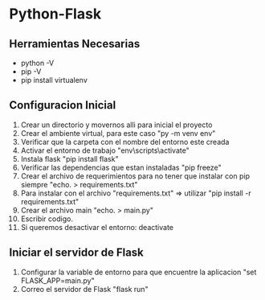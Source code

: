 # Python-Flask
## Herramientas Necesarias

* python -V
* pip -V
* pip install virtualenv

## Configuracion Inicial

1. Crear un directorio y movernos alli para inicial el proyecto
2. Crear el ambiente virtual, para este caso "py -m venv env"
3. Verificar que la carpeta con el nombre del entorno este creada
4. Activar el entorno de trabajo "env\scripts\activate"
5. Instala flask "pip install flask"
6. Verificar las dependencias que estan instaladas "pip freeze"
7. Crear el archivo de requerimientos para no tener que instalar con pip siempre "echo. > requirements.txt"
8. Para instalar con el archivo "requirements.txt" => utilizar "pip install -r requirements.txt"
9. Crear el archivo main "echo. > main.py"
10. Escribir codigo.
11. Si queremos desactivar el entorno: deactivate

## Iniciar el servidor de Flask

1. Configurar la variable de entorno para que encuentre la aplicacion "set FLASK_APP=main.py"
2. Correo el servidor de Flask "flask run"
